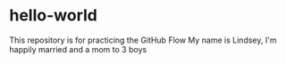# hello-world
This repository is for practicing the GitHub Flow
My name is Lindsey, I'm happily married and a mom to 3 boys
